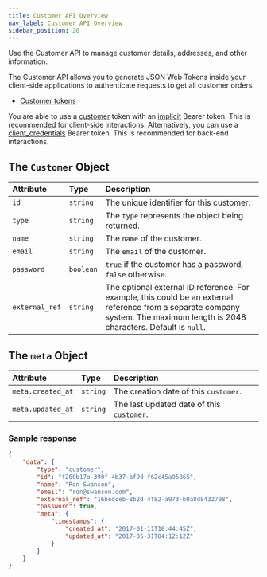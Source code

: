 ```yaml
---
title: Customer API Overview
nav_label: Customer API Overview
sidebar_position: 20
---
```


Use the Customer API to manage customer details, addresses, and other information.

The Customer API allows you to generate JSON Web Tokens inside your client-side applications to authenticate requests to get all customer orders.

- [Customer tokens](/docs/customer-management/customer-management-api/customer-tokens)

You are able to use a [customer](/docs/customer-management/customer-management-api/customer-tokens) token with an [implicit](/docs/authentication/Tokens/implicit-token#post-create-an-implicit-token) Bearer token.  This is recommended for client-side interactions. Alternatively, you can use a [client_credentials](/docs/authentication/Tokens/client-credential-token#post-create-a-client-credential-token) Bearer token. This is recommended for back-end interactions.

## The `Customer` Object

| Attribute      | Type      | Description                                               |
|:---------------|:----------|:----------------------------------------------------------|
| `id`           | `string`  | The unique identifier for this customer.                  |
| `type`         | `string`  | The `type` represents the object being returned.          |
| `name`         | `string`  | The `name` of the customer.                               |
| `email`        | `string`  | The `email` of the customer.                              |
| `password`     | `boolean` | `true` if the customer has a password, `false` otherwise. |
| `external_ref` | `string`  | The optional external ID reference. For example, this could be an external reference from a separate company system. The maximum length is 2048 characters. Default is `null`. |

## The `meta` Object

| Attribute         | Type     | Description                               |
|:------------------|:---------|:------------------------------------------|
| `meta.created_at` | `string` | The creation date of this `customer`.     |
| `meta.updated_at` | `string` | The last updated date of this `customer`. |

### Sample response

```json
{
    "data": {
        "type": "customer",
        "id": "f260b17a-390f-4b37-bf9d-f62c45a95865",
        "name": "Ron Swanson",
        "email": "ron@swanson.com",
        "external_ref": "16bedceb-8b2d-4f82-a973-b0a8d8432708",
        "password": true,
        "meta": {
            "timestamps": {
                "created_at": "2017-01-11T18:44:45Z",
                "updated_at": "2017-05-31T04:12:12Z"
            }
        }
    }
}
```
